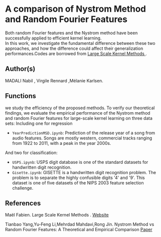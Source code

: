 

# A comparison of Nystrom Method and Random Fourier Features
Both random Fourier features and the Nystrom method have been successfully applied to efficient kernel learning.  
In this work, we investigate the fundamental difference  between  these  two  approaches,  and  how  the  difference 
could  affect their generalization performances.Codes are borrowed from [Large Scale Kernel Methods ](https://maelfabien.github.io/machinelearning/largescale/).

## Author(s)

MADALI Nabil , Virgile Rennard ,Mélanie Karlsen.

## Functions

we study the efficiency of the proposed methods.
To verify our theoretical findings, we evaluate the empirical performance of the Nystrom method and 
random Fourier features for large-scale kernel learning on three data sets:
Including one for regression 

* `YearPredictionMSD.ipynb`: Prediction of the release year of a song from audio features. Songs are mostly western, commercial tracks ranging from 1922 to 2011, with a peak in the year 2000s.
	

And two for classification:
* `USPS.ipynb`: USPS digit database is one of the standard datasets for handwritten digit recognition. 
* `Gisette.ipynb`: GISETTE is a handwritten digit recognition problem. The problem is to separate the highly confusible digits '4' and '9'. This dataset is one of five datasets of the NIPS 2003 feature selection challenge.
## References

Maël Fabien. Large Scale Kernel Methods . [Website](https://maelfabien.github.io/machinelearning/largescale/#)

Tianbao Yang,Yu-Feng Li,Mehrdad Mahdavi,Rong Jin. Nystrom Method vs Random Fourier Features: A Theoretical and Empirical Comparison [Paper](http://dirk.eddelbuettel.com/papers/RcppArmadillo.pdf)

